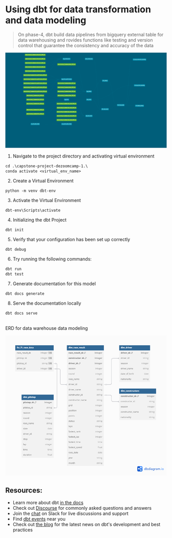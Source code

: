 # Using dbt for data transformation and data modeling 
> On phase-4, dbt build data pipelines from bigquery external table for data warehousing and rovides functions like testing and version control that guarantee the consistency and accuracy of the data

![alt text](https://github.com/abliskan/capstone-project-dezoomcamp-1/blob/main/assets/dbt-dag-v1.png)

1. Navigate to the project directory and activating virtual environment
```
cd .\capstone-project-dezoomcamp-1.\
conda activate <virtual_env_name>
```

2. Create a Virtual Environment
```
python -m venv dbt-env
```

3. Activate the Virtual Environment
```
dbt-env\Scripts\activate
```

4. Initializing the dbt Project
```
dbt init
```

5. Verify that your configuration has been set up correctly
```
dbt debug
```

6. Try running the following commands:
```
dbt run
dbt test
```

7. Generate documentation for this model
```
dbt docs generate
```

8. Serve the documentation locally
```
dbt docs serve
```
<br>
ERD for data warehouse data modeling

![alt text](https://github.com/abliskan/capstone-project-dezoomcamp-1/blob/main/assets/DWH-Schema-Design-v1.png)

## Resources:
- Learn more about dbt [in the docs](https://docs.getdbt.com/docs/introduction)
- Check out [Discourse](https://discourse.getdbt.com/) for commonly asked questions and answers
- Join the [chat](https://community.getdbt.com/) on Slack for live discussions and support
- Find [dbt events](https://events.getdbt.com) near you
- Check out [the blog](https://blog.getdbt.com/) for the latest news on dbt's development and best practices

